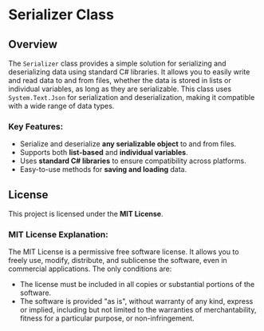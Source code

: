 # Serializer Class

## Overview

The `Serializer` class provides a simple solution for serializing and deserializing data using standard C# libraries. It allows you to easily write and read data to and from files, whether the data is stored in lists or individual variables, as long as they are serializable. This class uses `System.Text.Json` for serialization and deserialization, making it compatible with a wide range of data types.

### Key Features:
- Serialize and deserialize **any serializable object** to and from files.
- Supports both **list-based** and **individual variables**.
- Uses **standard C# libraries** to ensure compatibility across platforms.
- Easy-to-use methods for **saving and loading** data.

## License

This project is licensed under the **MIT License**.

### MIT License Explanation:
The MIT License is a permissive free software license. It allows you to freely use, modify, distribute, and sublicense the software, even in commercial applications. The only conditions are:
- The license must be included in all copies or substantial portions of the software.
- The software is provided "as is", without warranty of any kind, express or implied, including but not limited to the warranties of merchantability, fitness for a particular purpose, or non-infringement.
